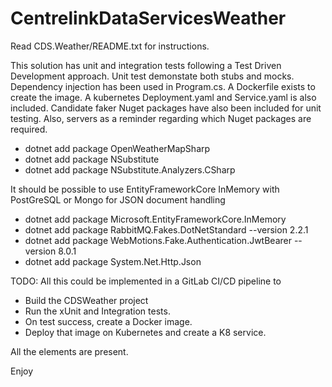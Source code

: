 # CentrelinkDataServicesWeather

Read CDS.Weather/README.txt for instructions.

This solution has unit and integration tests following a Test Driven Development approach. Unit test demonstate both stubs and mocks. Dependency injection has been used in Program.cs.
A Dockerfile exists to create the image.
A kubernetes Deployment.yaml and Service.yaml is also included.
Candidate faker Nuget packages have also been included for unit testing. Also, servers as a reminder regarding which Nuget packages are required. 

* dotnet add package OpenWeatherMapSharp
* dotnet add package NSubstitute
* dotnet add package NSubstitute.Analyzers.CSharp

It should be possible to use EntityFrameworkCore InMemory with PostGreSQL or Mongo for JSON document handling
* dotnet add package Microsoft.EntityFrameworkCore.InMemory
* dotnet add package RabbitMQ.Fakes.DotNetStandard --version 2.2.1
* dotnet add package WebMotions.Fake.Authentication.JwtBearer --version 8.0.1
* dotnet add package System.Net.Http.Json

TODO: All this could be implemented in a GitLab CI/CD pipeline to

* Build the CDSWeather project
* Run the xUnit and Integration tests.
* On test success, create a Docker image.
* Deploy that image on Kubernetes and create a K8 service.

All the elements are present.

Enjoy
